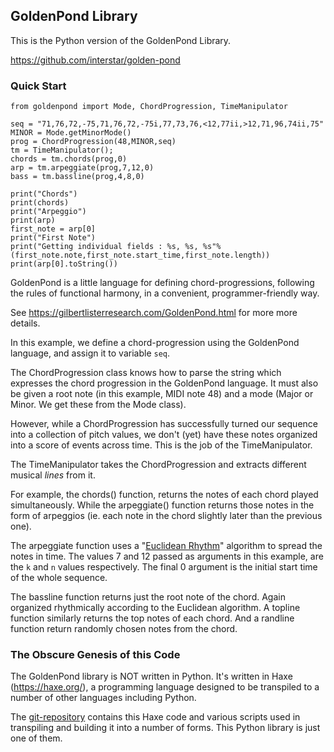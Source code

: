 ## GoldenPond Library

This is the Python version of the GoldenPond Library.

https://github.com/interstar/golden-pond


### Quick Start
<!--
    pip install goldenpond

Then make a local test file. For example
-->

```
from goldenpond import Mode, ChordProgression, TimeManipulator

seq = "71,76,72,-75,71,76,72,-75i,77,73,76,<12,77ii,>12,71,96,74ii,75"
MINOR = Mode.getMinorMode()
prog = ChordProgression(48,MINOR,seq)
tm = TimeManipulator();
chords = tm.chords(prog,0)
arp = tm.arpeggiate(prog,7,12,0)
bass = tm.bassline(prog,4,8,0)

print("Chords")
print(chords)
print("Arpeggio")
print(arp)
first_note = arp[0]
print("First Note")
print("Getting individual fields : %s, %s, %s"%(first_note.note,first_note.start_time,first_note.length))
print(arp[0].toString())

```

GoldenPond is a little language for defining chord-progressions, following the rules of functional harmony, in a convenient, programmer-friendly way.

See https://gilbertlisterresearch.com/GoldenPond.html for more more details.

In this example, we define a chord-progression using the GoldenPond language, and assign it to variable `seq`.

The ChordProgression class knows how to parse the string which expresses the chord progression in the GoldenPond language. It must also be given a root note (in this example, MIDI note 48) and a mode (Major or Minor. We get these from the Mode class).

However, while a ChordProgression has successfully turned our sequence into a collection of pitch values, we don't (yet) have these notes organized into a score of events across time. This is the job of the TimeManipulator.

The TimeManipulator takes the ChordProgression and extracts different musical *lines* from it.

For example, the chords() function, returns the notes of each chord played simultaneously. While the arpeggiate() function returns those notes in the form of arpeggios (ie. each note in the chord slightly later than the previous one).

The arpeggiate function uses a "[Euclidean Rhythm](https://en.wikipedia.org/wiki/Euclidean_rhythm)" algorithm to spread the notes in time. The values 7 and 12 passed as arguments in this example, are the `k` and `n` values respectively. The final 0 argument is the initial start time of the whole sequence.

The bassline function returns just the root note of the chord. Again organized rhythmically according to the Euclidean algorithm. A topline function similarly returns the top notes of each chord. And a randline function return randomly chosen notes from the chord.





 
### The Obscure Genesis of this Code

The GoldenPond library is NOT written in Python. It's written in Haxe (https://haxe.org/), a programming language designed to be transpiled to a number of other languages including Python.

The [git-repository](https://github.com/interstar/golden-pond) contains this Haxe code and various scripts used in transpiling and building it into a number of forms. This Python library is just one of them. 
